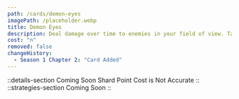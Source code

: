 ```yaml
---
path: /cards/demon-eyes
imagePath: /placeholder.webp
title: Demon Eyes
description: Deal damage over time to enemies in your field of view. Taking headshot damage shuts down this effect.
cost: "n"
removed: false
changeHistory:
  - Season 1 Chapter 2: "Card Added"
---
```

::details-section
Coming Soon
Shard Point Cost is Not Accurate
::
::strategies-section
Coming Soon
::